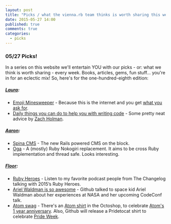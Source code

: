 ```yaml
---
layout: post
title: "Picks / what the vienna.rb team thinks is worth sharing this week"
date: 2015-05-27 14:00
published: true
comments: true
categories:
  - picks
---
```


### 05/27 Picks!

In a series on this website we'll entertain YOU with our picks - or: what we think is worth sharing - every week.
Books, articles, gems, fun stuff... you're in for an eclectic mix! So, here's for the one-hundred-eighth edition:

##### [Laura][1]:
- [Emoji Minesweeper][2] - Because this is the internet and you get [what you ask for][3]. 
- [Daily things you can do to help you with writing code][4] - Some pretty neat advice by [Zach Holman](https://twitter.com/holman).

##### [Aaron][5]:
- [Spina CMS][6] - The new Rails powered CMS on the block.
- [Oga][7] - A (mostly) Ruby Nokogiri replacement. It aims to be cross Ruby implementation and thread safe. Looks interesting.

##### [Floor][9]:
- [Ruby Heroes][10] - Listen to my favorite podcast people from The Changelog talking with 2015’s Ruby Heroes.
- [Ariel Waldman is so awesome][11] - Github talked to space kid Ariel Waldman about her experiences at NASA and her upcoming CodeConf talk.
- [Atom swag][12] - There's an [Atom shirt][12] in the Octoshop, to celebrate [Atom's 1 year anniversary][13]. Also, Github will release a Pridetocat shirt to celebrate [Pride Week][14].


[1]: http://www.twitter.com/alicetragedy
[2]: http://muan.co/emoji-minesweeper/
[3]: https://twitter.com/alicetragedy/status/601625706083258368
[4]: https://github.com/holman/feedback/issues/690
[5]: http://www.twitter.com/mraaroncruz
[6]: http://www.spinacms.com/
[7]: https://github.com/YorickPeterse/oga
[9]: http://www.twitter.com/floordrees
[10]: https://changelog.com/154/
[11]: https://github.com/blog/2011-transforming-the-future-of-nasa-with-codeconf-s-ariel-waldman
[12]: https://github.myshopify.com/products/atom-shirt
[13]: https://github.com/blog/1997-atom-1-year-open-source-anniversary
[14]: https://github.com/blog/2005-celebrate-pride-with-github
